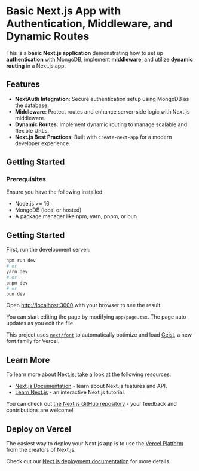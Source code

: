 # Basic Next.js App with Authentication, Middleware, and Dynamic Routes

This is a **basic Next.js application** demonstrating how to set up **authentication** with MongoDB, implement **middleware**, and utilize **dynamic routing** in a Next.js app.  

## Features

- **NextAuth Integration**: Secure authentication setup using MongoDB as the database.
- **Middleware**: Protect routes and enhance server-side logic with Next.js middleware.
- **Dynamic Routes**: Implement dynamic routing to manage scalable and flexible URLs.
- **Next.js Best Practices**: Built with `create-next-app` for a modern developer experience.

## Getting Started

### Prerequisites

Ensure you have the following installed:

- Node.js >= 16
- MongoDB (local or hosted)
- A package manager like npm, yarn, pnpm, or bun
## Getting Started

First, run the development server:

```bash
npm run dev
# or
yarn dev
# or
pnpm dev
# or
bun dev
```

Open [http://localhost:3000](http://localhost:3000) with your browser to see the result.

You can start editing the page by modifying `app/page.tsx`. The page auto-updates as you edit the file.

This project uses [`next/font`](https://nextjs.org/docs/app/building-your-application/optimizing/fonts) to automatically optimize and load [Geist](https://vercel.com/font), a new font family for Vercel.

## Learn More

To learn more about Next.js, take a look at the following resources:

- [Next.js Documentation](https://nextjs.org/docs) - learn about Next.js features and API.
- [Learn Next.js](https://nextjs.org/learn) - an interactive Next.js tutorial.

You can check out [the Next.js GitHub repository](https://github.com/vercel/next.js) - your feedback and contributions are welcome!

## Deploy on Vercel

The easiest way to deploy your Next.js app is to use the [Vercel Platform](https://vercel.com/new?utm_medium=default-template&filter=next.js&utm_source=create-next-app&utm_campaign=create-next-app-readme) from the creators of Next.js.

Check out our [Next.js deployment documentation](https://nextjs.org/docs/app/building-your-application/deploying) for more details.
